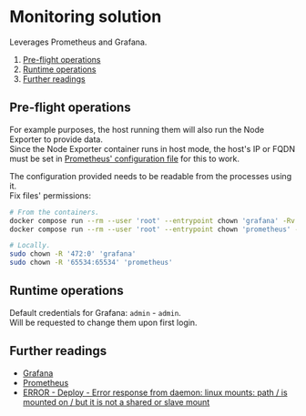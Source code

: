 # Monitoring solution

Leverages Prometheus and Grafana.

1. [Pre-flight operations](#pre-flight-operations)
1. [Runtime operations](#runtime-operations)
1. [Further readings](#further-readings)

## Pre-flight operations

For example purposes, the host running them will also run the Node Exporter to provide data.<br/>
Since the Node Exporter container runs in host mode, the host's IP or FQDN must be set in
[Prometheus' configuration file] for this to work.

The configuration provided needs to be readable from the processes using it.<br/>
Fix files' permissions:

```sh
# From the containers.
docker compose run --rm --user 'root' --entrypoint chown 'grafana' -Rv 'grafana' '/etc/grafana' '/var/lib/grafana'
docker compose run --rm --user 'root' --entrypoint chown 'prometheus' -Rv 'nobody:nobody' '/etc/prometheus'

# Locally.
sudo chown -R '472:0' 'grafana'
sudo chown -R '65534:65534' 'prometheus'
```

## Runtime operations

Default credentials for Grafana: `admin` - `admin`.<br/>
Will be requested to change them upon first login.

## Further readings

- [Grafana]
- [Prometheus]
- [ERROR - Deploy - Error response from daemon: linux mounts: path / is mounted on / but it is not a shared or slave mount]

<!--
  Reference
  ═╬═Time══
  -->

<!-- In-article sections -->
<!-- Knowledge base -->
[grafana]: ../../knowledge%20base/grafana.md
[prometheus]: ../../knowledge%20base/prometheus.md

<!-- Files -->
[prometheus' configuration file]: prometheus/prometheus.yml

<!-- Others -->
[error - deploy - error response from daemon: linux mounts: path / is mounted on / but it is not a shared or slave mount]: https://github.com/prometheus/node_exporter/issues/2002#issuecomment-802753422
